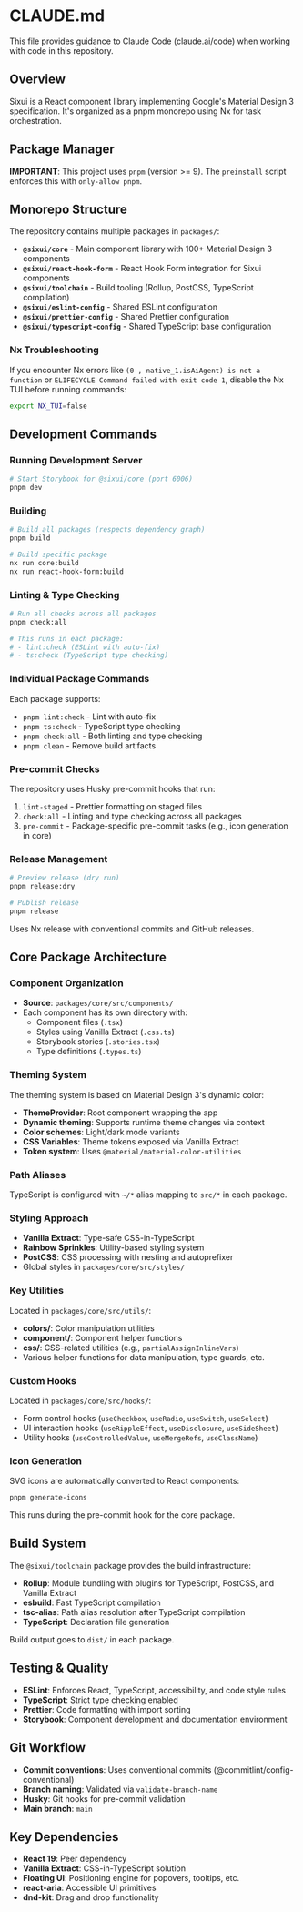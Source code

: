 # CLAUDE.md

This file provides guidance to Claude Code (claude.ai/code) when working with code in this repository.

## Overview

Sixui is a React component library implementing Google's Material Design 3 specification. It's organized as a pnpm monorepo using Nx for task orchestration.

## Package Manager

**IMPORTANT**: This project uses `pnpm` (version >= 9). The `preinstall` script enforces this with `only-allow pnpm`.

## Monorepo Structure

The repository contains multiple packages in `packages/`:

- **`@sixui/core`** - Main component library with 100+ Material Design 3 components
- **`@sixui/react-hook-form`** - React Hook Form integration for Sixui components
- **`@sixui/toolchain`** - Build tooling (Rollup, PostCSS, TypeScript compilation)
- **`@sixui/eslint-config`** - Shared ESLint configuration
- **`@sixui/prettier-config`** - Shared Prettier configuration
- **`@sixui/typescript-config`** - Shared TypeScript base configuration

### Nx Troubleshooting

If you encounter Nx errors like `(0 , native_1.isAiAgent) is not a function` or `ELIFECYCLE Command failed with exit code 1`, disable the Nx TUI before running commands:

```bash
export NX_TUI=false
```

## Development Commands

### Running Development Server

```bash
# Start Storybook for @sixui/core (port 6006)
pnpm dev
```

### Building

```bash
# Build all packages (respects dependency graph)
pnpm build

# Build specific package
nx run core:build
nx run react-hook-form:build
```

### Linting & Type Checking

```bash
# Run all checks across all packages
pnpm check:all

# This runs in each package:
# - lint:check (ESLint with auto-fix)
# - ts:check (TypeScript type checking)
```

### Individual Package Commands

Each package supports:

- `pnpm lint:check` - Lint with auto-fix
- `pnpm ts:check` - TypeScript type checking
- `pnpm check:all` - Both linting and type checking
- `pnpm clean` - Remove build artifacts

### Pre-commit Checks

The repository uses Husky pre-commit hooks that run:

1. `lint-staged` - Prettier formatting on staged files
2. `check:all` - Linting and type checking across all packages
3. `pre-commit` - Package-specific pre-commit tasks (e.g., icon generation in core)

### Release Management

```bash
# Preview release (dry run)
pnpm release:dry

# Publish release
pnpm release
```

Uses Nx release with conventional commits and GitHub releases.

## Core Package Architecture

### Component Organization

- **Source**: `packages/core/src/components/`
- Each component has its own directory with:
  - Component files (`.tsx`)
  - Styles using Vanilla Extract (`.css.ts`)
  - Storybook stories (`.stories.tsx`)
  - Type definitions (`.types.ts`)

### Theming System

The theming system is based on Material Design 3's dynamic color:

- **ThemeProvider**: Root component wrapping the app
- **Dynamic theming**: Supports runtime theme changes via context
- **Color schemes**: Light/dark mode variants
- **CSS Variables**: Theme tokens exposed via Vanilla Extract
- **Token system**: Uses `@material/material-color-utilities`

### Path Aliases

TypeScript is configured with `~/*` alias mapping to `src/*` in each package.

### Styling Approach

- **Vanilla Extract**: Type-safe CSS-in-TypeScript
- **Rainbow Sprinkles**: Utility-based styling system
- **PostCSS**: CSS processing with nesting and autoprefixer
- Global styles in `packages/core/src/styles/`

### Key Utilities

Located in `packages/core/src/utils/`:

- **colors/**: Color manipulation utilities
- **component/**: Component helper functions
- **css/**: CSS-related utilities (e.g., `partialAssignInlineVars`)
- Various helper functions for data manipulation, type guards, etc.

### Custom Hooks

Located in `packages/core/src/hooks/`:

- Form control hooks (`useCheckbox`, `useRadio`, `useSwitch`, `useSelect`)
- UI interaction hooks (`useRippleEffect`, `useDisclosure`, `useSideSheet`)
- Utility hooks (`useControlledValue`, `useMergeRefs`, `useClassName`)

### Icon Generation

SVG icons are automatically converted to React components:

```bash
pnpm generate-icons
```

This runs during the pre-commit hook for the core package.

## Build System

The `@sixui/toolchain` package provides the build infrastructure:

- **Rollup**: Module bundling with plugins for TypeScript, PostCSS, and Vanilla Extract
- **esbuild**: Fast TypeScript compilation
- **tsc-alias**: Path alias resolution after TypeScript compilation
- **TypeScript**: Declaration file generation

Build output goes to `dist/` in each package.

## Testing & Quality

- **ESLint**: Enforces React, TypeScript, accessibility, and code style rules
- **TypeScript**: Strict type checking enabled
- **Prettier**: Code formatting with import sorting
- **Storybook**: Component development and documentation environment

## Git Workflow

- **Commit conventions**: Uses conventional commits (@commitlint/config-conventional)
- **Branch naming**: Validated via `validate-branch-name`
- **Husky**: Git hooks for pre-commit validation
- **Main branch**: `main`

## Key Dependencies

- **React 19**: Peer dependency
- **Vanilla Extract**: CSS-in-TypeScript solution
- **Floating UI**: Positioning engine for popovers, tooltips, etc.
- **react-aria**: Accessible UI primitives
- **dnd-kit**: Drag and drop functionality
